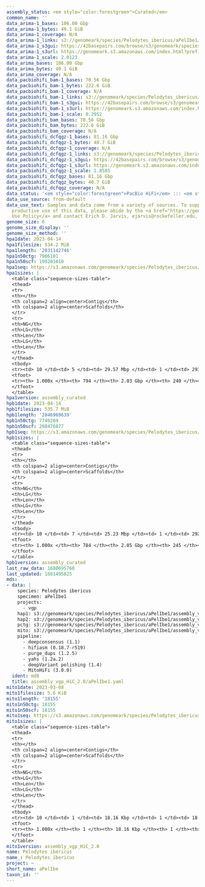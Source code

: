 ```yaml
---
assembly_status: <em style="color:forestgreen">Curated</em>
common_name: ''
data_arima-1_bases: 106.00 Gbp
data_arima-1_bytes: 49.1 GiB
data_arima-1_coverage: N/A
data_arima-1_links: s3://genomeark/species/Pelodytes_ibericus/aPelIbe1/genomic_data/arima/<br>
data_arima-1_s3gui: https://42basepairs.com/browse/s3/genomeark/species/Pelodytes_ibericus/aPelIbe1/genomic_data/arima/
data_arima-1_s3url: https://genomeark.s3.amazonaws.com/index.html?prefix=species/Pelodytes_ibericus/aPelIbe1/genomic_data/arima/
data_arima-1_scale: 2.0123
data_arima_bases: 106.00 Gbp
data_arima_bytes: 49.1 GiB
data_arima_coverage: N/A
data_pacbiohifi_bam-1_bases: 70.56 Gbp
data_pacbiohifi_bam-1_bytes: 222.6 GiB
data_pacbiohifi_bam-1_coverage: N/A
data_pacbiohifi_bam-1_links: s3://genomeark/species/Pelodytes_ibericus/aPelIbe1/genomic_data/pacbio_hifi/<br>
data_pacbiohifi_bam-1_s3gui: https://42basepairs.com/browse/s3/genomeark/species/Pelodytes_ibericus/aPelIbe1/genomic_data/pacbio_hifi/
data_pacbiohifi_bam-1_s3url: https://genomeark.s3.amazonaws.com/index.html?prefix=species/Pelodytes_ibericus/aPelIbe1/genomic_data/pacbio_hifi/
data_pacbiohifi_bam-1_scale: 0.2952
data_pacbiohifi_bam_bases: 70.56 Gbp
data_pacbiohifi_bam_bytes: 222.6 GiB
data_pacbiohifi_bam_coverage: N/A
data_pacbiohifi_dcfqgz-1_bases: 81.16 Gbp
data_pacbiohifi_dcfqgz-1_bytes: 40.7 GiB
data_pacbiohifi_dcfqgz-1_coverage: N/A
data_pacbiohifi_dcfqgz-1_links: s3://genomeark/species/Pelodytes_ibericus/aPelIbe1/genomic_data/pacbio_hifi/<br>
data_pacbiohifi_dcfqgz-1_s3gui: https://42basepairs.com/browse/s3/genomeark/species/Pelodytes_ibericus/aPelIbe1/genomic_data/pacbio_hifi/
data_pacbiohifi_dcfqgz-1_s3url: https://genomeark.s3.amazonaws.com/index.html?prefix=species/Pelodytes_ibericus/aPelIbe1/genomic_data/pacbio_hifi/
data_pacbiohifi_dcfqgz-1_scale: 1.8585
data_pacbiohifi_dcfqgz_bases: 81.16 Gbp
data_pacbiohifi_dcfqgz_bytes: 40.7 GiB
data_pacbiohifi_dcfqgz_coverage: N/A
data_status: '<em style="color:forestgreen">PacBio HiFi</em> ::: <em style="color:forestgreen">Arima</em>'
data_use_source: from-default
data_use_text: Samples and data come from a variety of sources. To support fair and
  productive use of this data, please abide by the <a href="https://genome10k.soe.ucsc.edu/data-use-policies/">Data
  Use Policy</a> and contact Erich D. Jarvis, ejarvis@rockefeller.edu, with any questions.
genome_size: 0
genome_size_display: ''
genome_size_method: ''
hpa1date: 2023-04-14
hpa1filesize: 534.2 MiB
hpa1length: '2031142746'
hpa1n50ctg: 7906101
hpa1n50scf: 199281010
hpa1seq: https://s3.amazonaws.com/genomeark/species/Pelodytes_ibericus/aPelIbe1/assembly_curated/aPelIbe1.hap1.decon.20230414.fasta.gz
hpa1sizes: |
  <table class="sequence-sizes-table">
  <thead>
  <tr>
  <th></th>
  <th colspan=2 align=center>Contigs</th>
  <th colspan=2 align=center>Scaffolds</th>
  </tr>
  <tr>
  <th>NG</th>
  <th>LG</th>
  <th>Len</th>
  <th>LG</th>
  <th>Len</th>
  </tr>
  </thead>
  <tbody>
  <tr><td> 10 </td><td> 5 </td><td> 29.57 Mbp </td><td> 1 </td><td> 293.03 Mbp </td></tr><tr><td> 20 </td><td> 13 </td><td> 20.16 Mbp </td><td> 2 </td><td> 229.98 Mbp </td></tr><tr><td> 30 </td><td> 24 </td><td> 15.31 Mbp </td><td> 3 </td><td> 222.95 Mbp </td></tr><tr><td> 40 </td><td> 40 </td><td> 11.22 Mbp </td><td> 4 </td><td> 208.84 Mbp </td></tr><tr style="background-color:#cccccc;"><td> 50 </td><td> 62 </td><td style="background-color:#88ff88;"> 7.91 Mbp </td><td> 5 </td><td style="background-color:#88ff88;"> 199.28 Mbp </td></tr><tr><td> 60 </td><td> 92 </td><td> 5.65 Mbp </td><td> 6 </td><td> 187.61 Mbp </td></tr><tr><td> 70 </td><td> 137 </td><td> 3.80 Mbp </td><td> 7 </td><td> 168.42 Mbp </td></tr><tr><td> 80 </td><td> 205 </td><td> 2.47 Mbp </td><td> 9 </td><td> 79.13 Mbp </td></tr><tr><td> 90 </td><td> 315 </td><td> 1.24 Mbp </td><td> 12 </td><td> 46.26 Mbp </td></tr><tr><td> 100 </td><td> 794 </td><td> 7.00 Kbp </td><td> 240 </td><td> 7.00 Kbp </td></tr></tbody>
  <tfoot>
  <tr><th> 1.000x </th><th> 794 </th><th> 2.03 Gbp </th><th> 240 </th><th> 2.03 Gbp </th></tr>
  </tfoot>
  </table>
hpa1version: assembly_curated
hpb1date: 2023-04-14
hpb1filesize: 535.7 MiB
hpb1length: '2046969639'
hpb1n50ctg: 7740289
hpb1n50scf: 208476877
hpb1seq: https://s3.amazonaws.com/genomeark/species/Pelodytes_ibericus/aPelIbe1/assembly_curated/aPelIbe1.hap2.decon.20230414.fasta.gz
hpb1sizes: |
  <table class="sequence-sizes-table">
  <thead>
  <tr>
  <th></th>
  <th colspan=2 align=center>Contigs</th>
  <th colspan=2 align=center>Scaffolds</th>
  </tr>
  <tr>
  <th>NG</th>
  <th>LG</th>
  <th>Len</th>
  <th>LG</th>
  <th>Len</th>
  </tr>
  </thead>
  <tbody>
  <tr><td> 10 </td><td> 7 </td><td> 25.23 Mbp </td><td> 1 </td><td> 292.93 Mbp </td></tr><tr><td> 20 </td><td> 16 </td><td> 20.10 Mbp </td><td> 2 </td><td> 228.76 Mbp </td></tr><tr><td> 30 </td><td> 29 </td><td> 13.26 Mbp </td><td> 3 </td><td> 223.65 Mbp </td></tr><tr><td> 40 </td><td> 47 </td><td> 10.31 Mbp </td><td> 4 </td><td> 210.34 Mbp </td></tr><tr style="background-color:#cccccc;"><td> 50 </td><td> 70 </td><td style="background-color:#88ff88;"> 7.74 Mbp </td><td> 5 </td><td style="background-color:#88ff88;"> 208.48 Mbp </td></tr><tr><td> 60 </td><td> 101 </td><td> 5.73 Mbp </td><td> 6 </td><td> 186.92 Mbp </td></tr><tr><td> 70 </td><td> 145 </td><td> 3.87 Mbp </td><td> 7 </td><td> 176.90 Mbp </td></tr><tr><td> 80 </td><td> 209 </td><td> 2.52 Mbp </td><td> 9 </td><td> 83.01 Mbp </td></tr><tr><td> 90 </td><td> 316 </td><td> 1.37 Mbp </td><td> 12 </td><td> 46.73 Mbp </td></tr><tr><td> 100 </td><td> 784 </td><td> 2.00 Kbp </td><td> 245 </td><td> 2.00 Kbp </td></tr></tbody>
  <tfoot>
  <tr><th> 1.000x </th><th> 784 </th><th> 2.05 Gbp </th><th> 245 </th><th> 2.05 Gbp </th></tr>
  </tfoot>
  </table>
hpb1version: assembly_curated
last_raw_data: 1680695760
last_updated: 1681495825
mds:
- data: |
    species: Pelodytes ibericus
    specimen: aPelIbe1
    projects:
      - vgp
    hap1: s3://genomeark/species/Pelodytes_ibericus/aPelIbe1/assembly_vgp_HiC_2.0/aPelIbe1.HiC.hap1.20230308.fasta.gz
    hap2: s3://genomeark/species/Pelodytes_ibericus/aPelIbe1/assembly_vgp_HiC_2.0/aPelIbe1.HiC.hap2.20230308.fasta.gz
    pctg: s3://genomeark/species/Pelodytes_ibericus/aPelIbe1/assembly_vgp_HiC_2.0/aPelIbe1.HiC.pctg.20230308.fasta.gz
    mito: s3://genomeark/species/Pelodytes_ibericus/aPelIbe1/assembly_vgp_HiC_2.0/aPelIbe1.mito.20230308.fasta.gz
    pipeline:
      - deepconsensus (1.1)
      - hifiasm (0.18.7-r519)
      - purge_dups (1.2.5)
      - yahs (1.2a.2)
      - deepVariant polishing (1.4)
      - MitoHiFi (3.0.0)
  ident: md8
  title: assembly_vgp_HiC_2.0/aPelIbe1.yaml
mito1date: 2023-03-08
mito1filesize: 5.6 KiB
mito1length: '18155'
mito1n50ctg: 18155
mito1n50scf: 18155
mito1seq: https://s3.amazonaws.com/genomeark/species/Pelodytes_ibericus/aPelIbe1/assembly_vgp_HiC_2.0/aPelIbe1.mito.20230308.fasta.gz
mito1sizes: |
  <table class="sequence-sizes-table">
  <thead>
  <tr>
  <th></th>
  <th colspan=2 align=center>Contigs</th>
  <th colspan=2 align=center>Scaffolds</th>
  </tr>
  <tr>
  <th>NG</th>
  <th>LG</th>
  <th>Len</th>
  <th>LG</th>
  <th>Len</th>
  </tr>
  </thead>
  <tbody>
  <tr><td> 10 </td><td> 1 </td><td> 18.16 Kbp </td><td> 1 </td><td> 18.16 Kbp </td></tr><tr><td> 20 </td><td> 1 </td><td> 18.16 Kbp </td><td> 1 </td><td> 18.16 Kbp </td></tr><tr><td> 30 </td><td> 1 </td><td> 18.16 Kbp </td><td> 1 </td><td> 18.16 Kbp </td></tr><tr><td> 40 </td><td> 1 </td><td> 18.16 Kbp </td><td> 1 </td><td> 18.16 Kbp </td></tr><tr style="background-color:#cccccc;"><td> 50 </td><td> 1 </td><td style="background-color:#ff8888;"> 18.16 Kbp </td><td> 1 </td><td style="background-color:#ff8888;"> 18.16 Kbp </td></tr><tr><td> 60 </td><td> 1 </td><td> 18.16 Kbp </td><td> 1 </td><td> 18.16 Kbp </td></tr><tr><td> 70 </td><td> 1 </td><td> 18.16 Kbp </td><td> 1 </td><td> 18.16 Kbp </td></tr><tr><td> 80 </td><td> 1 </td><td> 18.16 Kbp </td><td> 1 </td><td> 18.16 Kbp </td></tr><tr><td> 90 </td><td> 1 </td><td> 18.16 Kbp </td><td> 1 </td><td> 18.16 Kbp </td></tr><tr><td> 100 </td><td> 1 </td><td> 18.16 Kbp </td><td> 1 </td><td> 18.16 Kbp </td></tr></tbody>
  <tfoot>
  <tr><th> 1.000x </th><th> 1 </th><th> 18.16 Kbp </th><th> 1 </th><th> 18.16 Kbp </th></tr>
  </tfoot>
  </table>
mito1version: assembly_vgp_HiC_2.0
name: Pelodytes ibericus
name_: Pelodytes_ibericus
project: ~
short_name: aPelIbe
taxon_id: ''
---
```

